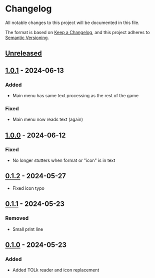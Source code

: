 # Changelog

All notable changes to this project will be documented in this file.

The format is based on [Keep a Changelog](https://keepachangelog.com/en/1.1.0/),
and this project adheres to [Semantic Versioning](https://semver.org/spec/v2.0.0.html).

## [Unreleased]

## [1.0.1] - 2024-06-13

### Added

- Main menu has same text processing as the rest of the game

### Fixed

- Main menu now reads text (again)

## [1.0.0] - 2024-06-12

### Fixed

- No longer stutters when format or "icon" is in text

## [0.1.2] - 2024-05-27

- Fixed icon typo

## [0.1.1] - 2024-05-23

### Removed

- Small print line

## [0.1.0] - 2024-05-23

### Added

- Added TOLk reader and icon replacement

[unreleased]: https://github.com/erumi321/Hades2TolkCompatability/compare/1.0.1...HEAD
[1.0.1]: https://github.com/erumi321/Hades2TolkCompatability/compare/1.0.0...1.0.1
[1.0.0]: https://github.com/erumi321/Hades2TolkCompatability/compare/0.1.2...1.0.0
[0.1.2]: https://github.com/erumi321/Hades2TolkCompatability/compare/0.1.1...0.1.2
[0.1.1]: https://github.com/erumi321/Hades2TolkCompatability/compare/0.1.0...0.1.1
[0.1.0]: https://github.com/erumi321/Hades2TolkCompatability/compare/018f13847850b9a9c5cbe20409ef050425baed9c...0.1.0
